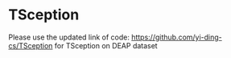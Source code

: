 # TSception
Please use the updated link of code: https://github.com/yi-ding-cs/TSception for TSception on DEAP dataset

